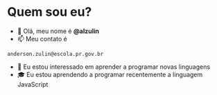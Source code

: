 # Quem sou eu?
- 👋 Olá, meu nome é **@alzulin**
- 📫 Meu contato é
```
anderson.zulin@escola.pr.gov.br
```
- :eyes: Eu estou interessado em aprender a programar novas linguagens
- :mortar_board: Eu estou aprendendo a programar recentemente a linguagem JavaScript
